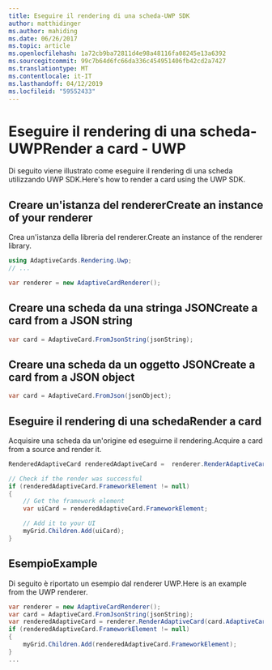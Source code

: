 ```yaml
---
title: Eseguire il rendering di una scheda-UWP SDK
author: matthidinger
ms.author: mahiding
ms.date: 06/26/2017
ms.topic: article
ms.openlocfilehash: 1a72cb9ba72811d4e98a48116fa08245e13a6392
ms.sourcegitcommit: 99c7b64d6fc66da336c454951406fb42cd2a7427
ms.translationtype: MT
ms.contentlocale: it-IT
ms.lasthandoff: 04/12/2019
ms.locfileid: "59552433"
---
```

# <a name="render-a-card---uwp"></a><span data-ttu-id="3aa90-102">Eseguire il rendering di una scheda-UWP</span><span class="sxs-lookup"><span data-stu-id="3aa90-102">Render a card - UWP</span></span>

<span data-ttu-id="3aa90-103">Di seguito viene illustrato come eseguire il rendering di una scheda utilizzando UWP SDK.</span><span class="sxs-lookup"><span data-stu-id="3aa90-103">Here's how to render a card using the UWP SDK.</span></span>

## <a name="create-an-instance-of-your-renderer"></a><span data-ttu-id="3aa90-104">Creare un'istanza del renderer</span><span class="sxs-lookup"><span data-stu-id="3aa90-104">Create an instance of your renderer</span></span>

<span data-ttu-id="3aa90-105">Crea un'istanza della libreria del renderer.</span><span class="sxs-lookup"><span data-stu-id="3aa90-105">Create an instance of the renderer library.</span></span> 

```csharp
using AdaptiveCards.Rendering.Uwp;
// ...

var renderer = new AdaptiveCardRenderer();
```

## <a name="create-a-card-from-a-json-string"></a><span data-ttu-id="3aa90-106">Creare una scheda da una stringa JSON</span><span class="sxs-lookup"><span data-stu-id="3aa90-106">Create a card from a JSON string</span></span>

```csharp
var card = AdaptiveCard.FromJsonString(jsonString);
```

## <a name="create-a-card-from-a-json-object"></a><span data-ttu-id="3aa90-107">Creare una scheda da un oggetto JSON</span><span class="sxs-lookup"><span data-stu-id="3aa90-107">Create a card from a JSON object</span></span>

```csharp
var card = AdaptiveCard.FromJson(jsonObject);
```

## <a name="render-a-card"></a><span data-ttu-id="3aa90-108">Eseguire il rendering di una scheda</span><span class="sxs-lookup"><span data-stu-id="3aa90-108">Render a card</span></span>

<span data-ttu-id="3aa90-109">Acquisire una scheda da un'origine ed eseguirne il rendering.</span><span class="sxs-lookup"><span data-stu-id="3aa90-109">Acquire a card from a source and render it.</span></span>

```csharp
RenderedAdaptiveCard renderedAdaptiveCard =  renderer.RenderAdaptiveCard(card);

// Check if the render was successful
if (renderedAdaptiveCard.FrameworkElement != null)
{
    // Get the framework element
    var uiCard = renderedAdaptiveCard.FrameworkElement;

    // Add it to your UI
    myGrid.Children.Add(uiCard);
}
```

## <a name="example"></a><span data-ttu-id="3aa90-110">Esempio</span><span class="sxs-lookup"><span data-stu-id="3aa90-110">Example</span></span>

<span data-ttu-id="3aa90-111">Di seguito è riportato un esempio dal renderer UWP.</span><span class="sxs-lookup"><span data-stu-id="3aa90-111">Here is an example from the UWP renderer.</span></span>

```csharp
var renderer = new AdaptiveCardRenderer();
var card = AdaptiveCard.FromJsonString(jsonString);
var renderedAdaptiveCard = renderer.RenderAdaptiveCard(card.AdaptiveCard);
if (renderedAdaptiveCard.FrameworkElement != null)
{
    myGrid.Children.Add(renderedAdaptiveCard.FrameworkElement);
}
...
```